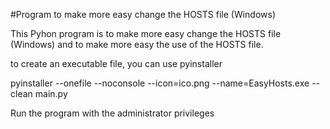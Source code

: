 #Program to make more easy change the HOSTS file (Windows)

This Pyhon program is to make more easy change the HOSTS file (Windows) and to make more easy the use of the HOSTS file.

to create an executable file, you can use pyinstaller

pyinstaller --onefile --noconsole --icon=ico.png  --name=EasyHosts.exe --clean  main.py

Run the program with the administrator privileges

